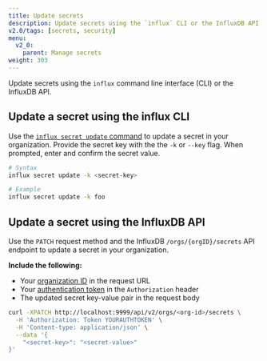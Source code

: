 ```yaml
---
title: Update secrets
description: Update secrets using the `influx` CLI or the InfluxDB API.
v2.0/tags: [secrets, security]
menu:
  v2_0:
    parent: Manage secrets
weight: 303
---
```


Update secrets using the `influx` command line interface (CLI) or the InfluxDB API.

## Update a secret using the influx CLI
Use the [`influx secret update` command](/v2.0/reference/cli/influx/secret/update/)
to update a secret in your organization.
Provide the secret key with the the `-k` or `--key` flag.
When prompted, enter and confirm the secret value.

```sh
# Syntax
influx secret update -k <secret-key>

# Example
influx secret update -k foo
```

## Update a secret using the InfluxDB API
Use the `PATCH` request method and the InfluxDB `/orgs/{orgID}/secrets` API endpoint
to update a secret in your organization.

**Include the following:**

- Your [organization ID](/v2.0/organizations/view-orgs/#view-your-organization-id) in the request URL
- Your [authentication token](/v2.0/security/tokens/view-tokens/) in the `Authorization` header
- The updated secret key-value pair in the request body

<!-- -->
```sh
curl -XPATCH http://localhost:9999/api/v2/orgs/<org-id>/secrets \
  -H 'Authorization: Token YOURAUTHTOKEN' \
  -H 'Content-type: application/json' \
  --data '{
	"<secret-key>": "<secret-value>"
}'
```
